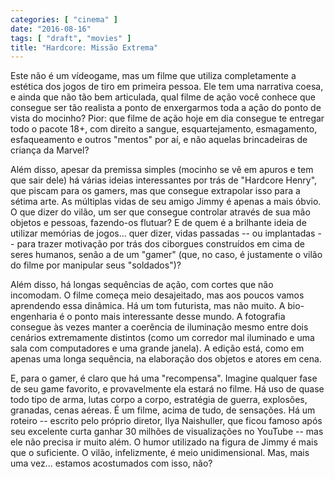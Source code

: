 ```yaml
---
categories: [ "cinema" ]
date: "2016-08-16"
tags: [ "draft", "movies" ]
title: "Hardcore: Missão Extrema"
---
```

Este não é um vídeogame, mas um filme que utiliza completamente a
estética dos jogos de tiro em primeira pessoa. Ele tem uma narrativa
coesa, e ainda que não tão bem articulada, qual filme de ação você
conhece que consegue ser tão realista a ponto de enxergarmos toda a
ação do ponto de vista do mocinho? Pior: que filme de ação hoje
em dia consegue te entregar todo o pacote 18+, com direito a sangue,
esquartejamento, esmagamento, esfaqueamento e outros "mentos" por aí,
e não aquelas brincadeiras de criança da Marvel?

Além disso, apesar da premissa simples (mocinho se vê em apuros e tem
que sair dele) há várias ideias interessantes por trás de "Hardcore
Henry", que piscam para os gamers, mas que consegue extrapolar isso para
a sétima arte. As múltiplas vidas de seu amigo Jimmy é apenas a mais
óbvio. O que dizer do vilão, um ser que consegue controlar através de
sua mão objetos e pessoas, fazendo-os flutuar? E de quem é a brilhante
ideia de utilizar memórias de jogos... quer dizer, vidas passadas --
ou implantadas -- para trazer motivação por trás dos ciborgues
construídos em cima de seres humanos, senão a de um "gamer" (que,
no caso, é justamente o vilão do filme por manipular seus "soldados")?

Além disso, há longas sequências de ação, com cortes que não
incomodam. O filme começa meio desajeitado, mas aos poucos vamos
aprendendo essa dinâmica. Há um tom futurista, mas não muito. A
bio-engenharia é o ponto mais interessante desse mundo. A fotografia
consegue às vezes manter a coerência de iluminação mesmo entre dois
cenários extremamente distintos (como um corredor mal iluminado e uma
sala com computadores e uma grande janela). A edição está, como em
apenas uma longa sequência, na elaboração dos objetos e atores em
cena.

E, para o gamer, é claro que há uma "recompensa". Imagine qualquer
fase de seu game favorito, e provavelmente ela estará no filme. Há
uso de quase todo tipo de arma, lutas corpo a corpo, estratégia de
guerra, explosões, granadas, cenas aéreas. É um filme, acima de tudo,
de sensações. Há um roteiro -- escrito pelo próprio diretor, Ilya
Naishuller, que ficou famoso após seu excelente curta ganhar 30 milhões
de visualizações no YouTube -- mas ele não precisa ir muito além. O
humor utilizado na figura de Jimmy é mais que o suficiente. O vilão,
infelizmente, é meio unidimensional. Mas, mais uma vez... estamos
acostumados com isso, não?
